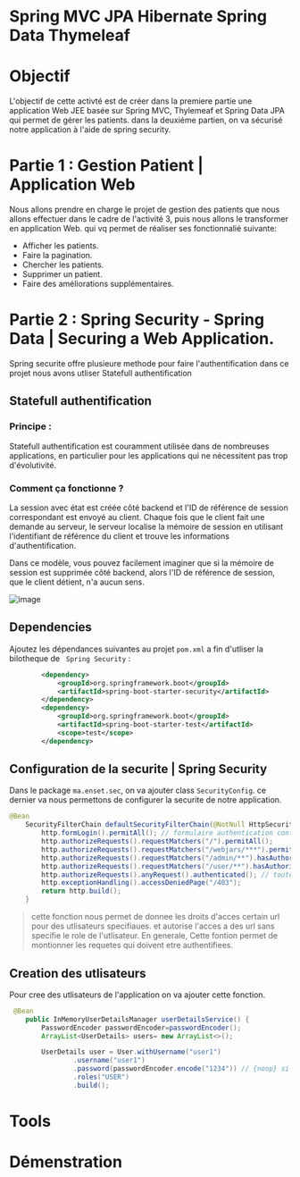 # Spring MVC JPA Hibernate Spring Data Thymeleaf
# Objectif 
L'objectif de cette activté est de créer dans la premiere partie une application Web JEE basée sur Spring MVC, Thylemeaf et Spring Data JPA qui permet de gérer les patients. dans la deuxiéme partien, on va sécurisé notre application à l'aide de spring security.
# Partie 1 : Gestion Patient | Application Web
Nous allons prendre en charge le projet de gestion des patients que nous allons effectuer dans le cadre de l'activité 3, puis nous allons le transformer en application Web. qui vq permet de réaliser ses fonctionnalié suivante: 
- Afficher les patients.
- Faire la pagination.
- Chercher les patients.
- Supprimer un patient.
- Faire des améliorations supplémentaires.
# Partie 2 : Spring Security - Spring Data | Securing a Web Application.
Spring securite offre plusieure methode pour faire l'authentification dans ce projet nous avons utliser Statefull authentification 
## Statefull authentification 
### Principe : 
Statefull authentification est couramment utilisée dans de nombreuses applications, en particulier pour les applications qui ne nécessitent pas trop d'évolutivité.
### Comment ça fonctionne ? 
La session avec état est créée côté backend et l'ID de référence de session correspondant est envoyé au client. Chaque fois que le client fait une demande au serveur, le serveur localise la mémoire de session en utilisant l'identifiant de référence du client et trouve les informations d'authentification.

Dans ce modèle, vous pouvez facilement imaginer que si la mémoire de session est supprimée côté backend, alors l'ID de référence de session, que le client détient, n'a aucun sens.

![image](https://github.com/sokainadaabal/SokainaDaabalJEE/assets/48890714/650027c1-4d15-4bd9-a9fb-921f8fe617c3)

## Dependencies

Ajoutez les dépendances suivantes au projet ``` pom.xml ```  a fin d'utliser la bilotheque de ``` Spring Security``` :

``` xml
        <dependency>
            <groupId>org.springframework.boot</groupId>
            <artifactId>spring-boot-starter-security</artifactId>
        </dependency>
        <dependency>
            <groupId>org.springframework.boot</groupId>
            <artifactId>spring-boot-starter-test</artifactId>
            <scope>test</scope>
        </dependency>
```
## Configuration de la securite | Spring Security
Dans le package ```ma.enset.sec```, on va ajouter class ```SecurityConfig```. ce dernier va nous permettons de configurer la securite de notre application.
```java 
@Bean
    SecurityFilterChain defaultSecurityFilterChain(@NotNull HttpSecurity http) throws Exception {
        http.formLogin().permitAll(); // formulaire authentication contient csrf caché // personnaliser la page
        http.authorizeRequests().requestMatchers("/").permitAll();
        http.authorizeRequests().requestMatchers("/webjars/***").permitAll();
        http.authorizeRequests().requestMatchers("/admin/**").hasAuthority("ADMIN");
        http.authorizeRequests().requestMatchers("/user/**").hasAuthority("USER");
        http.authorizeRequests().anyRequest().authenticated(); // toute request envoyer doit que l'utilisateur authentifier
        http.exceptionHandling().accessDeniedPage("/403");
        return http.build();
    }
``` 
> cette fonction nous permet de donnee les droits d'acces certain url pour des utlisateurs specifiaues. et autorise l'acces a des url sans specifie le role de l'utlisateur. En generale, Cette fontion permet de montionner les requetes qui doivent etre authentifiees.
## Creation des utlisateurs 

Pour cree des utlisateurs de l'application on va ajouter cette fonction.
``` java
 @Bean
    public InMemoryUserDetailsManager userDetailsService() {
        PasswordEncoder passwordEncoder=passwordEncoder();
        ArrayList<UserDetails> users= new ArrayList<>();

        UserDetails user = User.withUsername("user1")
                .username("user1")
                .password(passwordEncoder.encode("1234")) // {noop} si en n'utilise pas Passwo
                .roles("USER")
                .build();
```
# Tools
# Démenstration 
